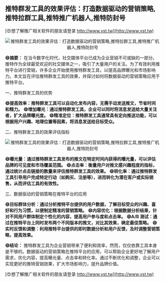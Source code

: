 ## **推特群发工具的效果评估：打造数据驱动的营销策略,推特拉群工具,推特推广机器人,推特防封号**

[😍想了解推广相关软件的朋友请登录 http://www.vst.tw](http://www.vst.tw)

 <center><img src="https://vst.tw/MP4/tuiguang/png/5.png" alt="推特群发工具的效果评估：打造数据驱动的营销策略,推特拉群工具,推特推广机器人,推特防封号"></center>

**😄摘要：**
在当今数字化时代，社交媒体平台已成为企业营销不可或缺的一部分。推特作为全球最受欢迎的社交媒体之一，吸引了大量用户的关注。为了有效利用推特平台进行营销，许多企业开始使用推特群发工具，以提高品牌曝光和市场影响力。本文旨在评估推特群发工具的效果，并探讨如何将数据驱动的营销策略应用于推特平台。

一、推特群发工具的优势

**😄提高效率：推特群发工具可以自动化发布内容，无需手动发送推文，节省时间和精力。**
**😄增加曝光：通过推特群发工具，企业可以同时将消息发送给大量关注者，扩大品牌曝光度。**
**😄精准定位：推特群发工具通常具有定向推送功能，可以根据用户兴趣、地理位置等因素，将消息发送给目标受众。**

二、推特群发工具的效果评估指标

 <center><img src="https://vst.tw/MP4/tuiguang/png/0.png" alt="推特群发工具的效果评估：打造数据驱动的营销策略,推特拉群工具,推特推广机器人,推特防封号"></center>

**😄曝光量：通过推特群发工具发布的推文在特定时间内获得的曝光量，可以评估品牌的可见度和市场覆盖范围。**
**😄点击率：衡量用户对推文感兴趣程度的指标，通过统计点击链接的数量来评估推特群发工具的效果。**
**😄转化率：通过推特群发工具引导用户完成特定行动（如购买、注册等），进而转化为潜在客户或实际销售，从而评估工具的有效性。**

三、数据驱动的营销策略在推特平台的应用

**😄目标群体分析：通过分析推特平台提供的用户数据，了解目标受众的兴趣、喜好和行为习惯，以便制定精准的营销策略。**
**😄内容优化：根据数据分析结果，针对不同用户群体制定个性化的内容，提高用户参与度和点击率。**
**😄A/B 测试：通过在推特平台上同时发布两个不同版本的推文，对比其效果，确定最佳策略。**
**😄实时反馈和调整：利用推特平台提供的即时数据分析和用户反馈，及时调整营销策略，提高效果。**

**😄结论：**
推特群发工具为企业营销带来了便利和效率，然而，仅仅依靠工具本身是不够的。数据驱动的营销策略在推特平台的应用，可以帮助企业更好地了解用户需求，优化内容，提高曝光量、点击率和转化率。通过不断优化和调整，企业可以实现更好的推特营销效果，扩大市场影响力，提升品牌价值。

[😍想了解推广相关软件的朋友请登录 http://www.vst.tw](http://www.vst.tw)



